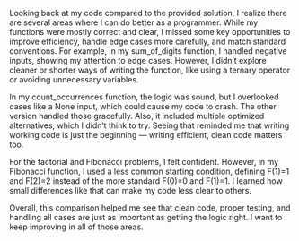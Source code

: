 Looking back at my code compared to the provided solution, I realize there are several areas where I can do better as a programmer. While my functions were mostly correct and clear, I missed some key opportunities to improve efficiency, handle edge cases more carefully, and match standard conventions. For example, in my sum_of_digits function, I handled negative inputs, showing my attention to edge cases. However, I didn’t explore cleaner or shorter ways of writing the function, like using a ternary operator or avoiding unnecessary variables.

In my count_occurrences function, the logic was sound, but I overlooked cases like a None input, which could cause my code to crash. The other version handled those gracefully. Also, it included multiple optimized alternatives, which I didn’t think to try. Seeing that reminded me that writing working code is just the beginning — writing efficient, clean code matters too.

For the factorial and Fibonacci problems, I felt confident. However, in my Fibonacci function, I used a less common starting condition, defining F(1)=1 and F(2)=2 instead of the more standard F(0)=0 and F(1)=1. I learned how small differences like that can make my code less clear to others.

Overall, this comparison helped me see that clean code, proper testing, and handling all cases are just as important as getting the logic right. I want to keep improving in all of those areas.